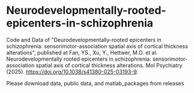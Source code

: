 # Neurodevelopmentally-rooted-epicenters-in-schizophrenia
Code and Data of "Deurodevelopmentally-rooted epicenters in schizophrenia: sensorimotor-association spatial axis of cortical thickness alterations", published at Fan, YS., Xu, Y., Hettwer, M.D. et al. Neurodevelopmentally rooted epicenters in schizophrenia: sensorimotor-association spatial axis of cortical thickness alterations. Mol Psychiatry (2025). https://doi.org/10.1038/s41380-025-03193-9.

Please download data, public data, and matlab_packages from releases
